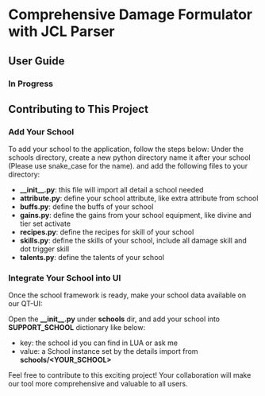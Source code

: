 # Comprehensive Damage Formulator with JCL Parser

## User Guide
### In Progress

## Contributing to This Project
### Add Your School
To add your school to the application, follow the steps below:
Under the schools directory, create a new python directory name it after your school (Please use snake_case for the name).
and add the following files to your directory:

- **\_\_init__.py**: this file will import all detail a school needed 
- **attribute.py**: define your school attribute, like extra attribute from school
- **buffs.py**: define the buffs of your school
- **gains.py**: define the gains from your school equipment, like divine and tier set activate
- **recipes.py**: define the recipes for skill of your school
- **skills.py**: define the skills of your school, include all damage skill and dot trigger skill
- **talents.py**: define the talents of your school

### Integrate Your School into UI
Once the school framework is ready, make your school data available on our QT-UI:

Open the **\_\_init__.py** under **schools** dir, and add your school into **SUPPORT_SCHOOL** dictionary like below:

- key: the school id you can find in LUA or ask me
- value: a School instance set by the details import from **schools/<YOUR_SCHOOL>**

Feel free to contribute to this exciting project! Your collaboration will make our tool more comprehensive and valuable to all users.